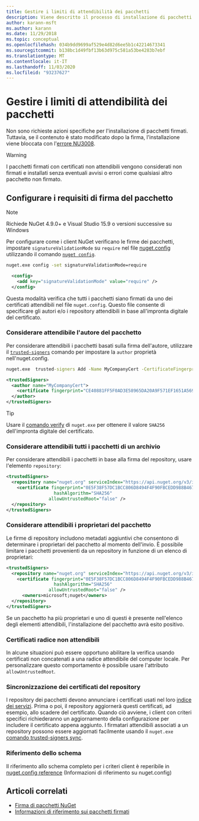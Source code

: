 ```yaml
---
title: Gestire i limiti di attendibilità dei pacchetti
description: Viene descritto il processo di installazione di pacchetti NuGet firmati e di configurazione delle impostazioni di attendibilità della firma dei pacchetti.
author: karann-msft
ms.author: karann
ms.date: 11/29/2018
ms.topic: conceptual
ms.openlocfilehash: 034b9dd9699af529e4d82d6ee5b1c42214673341
ms.sourcegitcommit: b138bc1d49fbf13b63d975c581a53be4283b7ebf
ms.translationtype: MT
ms.contentlocale: it-IT
ms.lasthandoff: 11/03/2020
ms.locfileid: "93237627"
---
```

# <a name="manage-package-trust-boundaries"></a>Gestire i limiti di attendibilità dei pacchetti

Non sono richieste azioni specifiche per l'installazione di pacchetti firmati. Tuttavia, se il contenuto è stato modificato dopo la firma, l'installazione viene bloccata con l'[errore NU3008](../reference/errors-and-warnings/NU3008.md).

> [!Warning]
> I pacchetti firmati con certificati non attendibili vengono considerati non firmati e installati senza eventuali avvisi o errori come qualsiasi altro pacchetto non firmato.

## <a name="configure-package-signature-requirements"></a>Configurare i requisiti di firma del pacchetto

> [!Note]
> Richiede NuGet 4.9.0+ e Visual Studio 15.9 o versioni successive su Windows

Per configurare come i client NuGet verificano le firme dei pacchetti, impostare `signatureValidationMode` su `require` nel file [nuget.config](../reference/nuget-config-file.md) utilizzando il comando [`nuget config`](../reference/cli-reference/cli-ref-config.md).

```cmd
nuget.exe config -set signatureValidationMode=require
```

```xml
  <config>
    <add key="signatureValidationMode" value="require" />
  </config>
```

Questa modalità verifica che tutti i pacchetti siano firmati da uno dei certificati attendibili nel file `nuget.config`. Questo file consente di specificare gli autori e/o i repository attendibili in base all'impronta digitale del certificato.

### <a name="trust-package-author"></a>Considerare attendibile l'autore del pacchetto

Per considerare attendibili i pacchetti basati sulla firma dell'autore, utilizzare il [`trusted-signers`](../reference/cli-reference/cli-ref-trusted-signers.md) comando per impostare la `author` proprietà nell'nuget.config.

```cmd
nuget.exe  trusted-signers Add -Name MyCompanyCert -CertificateFingerprint CE40881FF5F0AD3E58965DA20A9F571EF1651A56933748E1BF1C99E537C4E039 -FingerprintAlgorithm SHA256
```

```xml
<trustedSigners>
  <author name="MyCompanyCert">
    <certificate fingerprint="CE40881FF5F0AD3E58965DA20A9F571EF1651A56933748E1BF1C99E537C4E039" hashAlgorithm="SHA256" allowUntrustedRoot="false" />
  </author>
</trustedSigners>
```

>[!TIP]
>Usare il  [comando verify](../reference/cli-reference/cli-ref-verify.md) di `nuget.exe` per ottenere il valore `SHA256` dell'impronta digitale del certificato.


### <a name="trust-all-packages-from-a-repository"></a>Considerare attendibili tutti i pacchetti di un archivio

Per considerare attendibili i pacchetti in base alla firma del repository, usare l'elemento `repository`:

```xml
<trustedSigners>  
  <repository name="nuget.org" serviceIndex="https://api.nuget.org/v3/index.json">
    <certificate fingerprint="0E5F38F57DC1BCC806D8494F4F90FBCEDD988B4676070...." 
                  hashAlgorithm="SHA256" 
                allowUntrustedRoot="false" />
  </repository>
</trustedSigners>
```

### <a name="trust-package-owners"></a>Considerare attendibili i proprietari del pacchetto

Le firme di repository includono metadati aggiuntivi che consentono di determinare i proprietari del pacchetto al momento dell'invio. È possibile limitare i pacchetti provenienti da un repository in funzione di un elenco di proprietari:

```xml
<trustedSigners>  
  <repository name="nuget.org" serviceIndex="https://api.nuget.org/v3/index.json">
    <certificate fingerprint="0E5F38F57DC1BCC806D8494F4F90FBCEDD988B4676070...." 
                  hashAlgorithm="SHA256" 
                allowUntrustedRoot="false" />
      <owners>microsoft;nuget</owners>
  </repository>
</trustedSigners>
```

Se un pacchetto ha più proprietari e uno di questi è presente nell'elenco degli elementi attendibili, l'installazione del pacchetto avrà esito positivo.

### <a name="untrusted-root-certificates"></a>Certificati radice non attendibili

In alcune situazioni può essere opportuno abilitare la verifica usando certificati non concatenati a una radice attendibile del computer locale. Per personalizzare questo comportamento è possibile usare l'attributo `allowUntrustedRoot`.

### <a name="sync-repository-certificates"></a>Sincronizzazione dei certificati del repository

I repository dei pacchetti devono annunciare i certificati usati nel loro [indice dei servizi](../api/service-index.md). Prima o poi, il repository aggiornerà questi certificati, ad esempio, allo scadere del certificato. Quando ciò avviene, i client con criteri specifici richiederanno un aggiornamento della configurazione per includere il certificato appena aggiunto. I firmatari attendibili associati a un repository possono essere aggiornati facilmente usando il `nuget.exe` [comando trusted-signers sync](../reference/cli-reference/cli-ref-trusted-signers.md#nuget-trusted-signers-sync--name-name).

### <a name="schema-reference"></a>Riferimento dello schema

Il riferimento allo schema completo per i criteri client è reperibile in [nuget.config reference](../reference/nuget-config-file.md#trustedsigners-section) (Informazioni di riferimento su nuget.config)

## <a name="related-articles"></a>Articoli correlati

- [Firma di pacchetti NuGet](../create-packages/Sign-a-Package.md)
- [Informazioni di riferimento sui pacchetti firmati](../reference/Signed-Packages-Reference.md)

